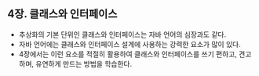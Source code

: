 ## 4장. 클래스와 인터페이스

- 추상화의 기본 단위인 클래스와 인터페이스는 자바 언어의 심장과도 같다.
- 자바 언어에는 클래스와 인터페이스 설계에 사용하는 강력한 요소가 많이 있다.
- 4장에서는 이런 요소를 적절히 활용하여 클래스와 인터페이스를 쓰기 편하고, 견고하며, 유연하게 만드는 방법을 학습한다. 